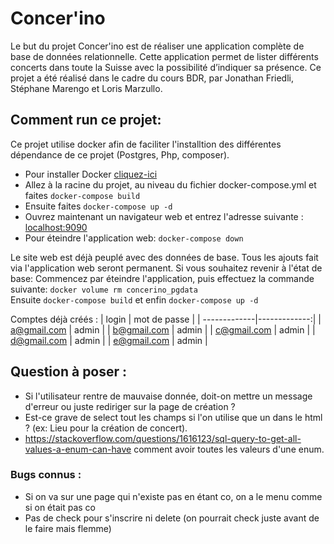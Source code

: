 # Concer'ino
Le but du projet Concer'ino est de réaliser une application complète de base de données relationnelle. Cette application permet de lister différents
concerts dans toute la Suisse avec la possibilité d’indiquer sa présence. Ce projet a été réalisé dans le cadre du cours BDR, par Jonathan Friedli, Stéphane Marengo et Loris Marzullo.

## Comment run ce projet:
Ce projet utilise docker afin de faciliter l'installtion des différentes dépendance de ce projet (Postgres, Php, composer).
* Pour installer Docker [cliquez-ici](https://docs.docker.com/get-docker/)
* Allez à la racine du projet, au niveau du fichier docker-compose.yml et faites ```docker-compose build```
* Ensuite faites ```docker-compose up -d```
* Ouvrez maintenant un navigateur web et entrez l'adresse suivante : [localhost:9090](http://localhost:9090/)
* Pour éteindre l'application web: ```docker-compose down```

Le site web est déjà peuplé avec des données de base. Tous les ajouts fait via l'application web seront permanent. Si vous souhaitez revenir à l'état de base: Commencez par éteindre l'application, puis effectuez la commande suivante: ```docker volume rm concerino_pgdata```  
Ensuite ```docker-compose build``` et enfin ```docker-compose up -d```

Comptes déjà créés :
|    login     | mot de passe |
| -------------|-------------:|
| a@gmail.com  |    admin     |
| b@gmail.com  |    admin     |
| c@gmail.com  |    admin     |
| d@gmail.com  |    admin     |
| e@gmail.com  |    admin     |


## Question à poser :
* Si l'utilisateur rentre de mauvaise donnée, doit-on mettre un message d'erreur ou juste rediriger sur la page de création ?
* Est-ce grave de select tout les champs si l'on utilise que un dans le html ? (ex: Lieu pour la création de concert).
* https://stackoverflow.com/questions/1616123/sql-query-to-get-all-values-a-enum-can-have comment avoir toutes les valeurs d'une enum.

### Bugs connus :
* Si on va sur une page qui n'existe pas en étant co, on a le menu comme si on était pas co
* Pas de check pour s'inscrire ni delete (on pourrait check juste avant de le faire mais flemme)